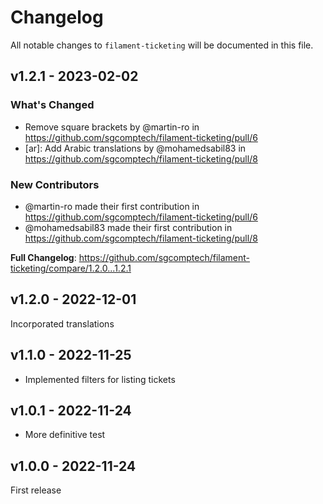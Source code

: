 # Changelog

All notable changes to `filament-ticketing` will be documented in this file.

## v1.2.1 - 2023-02-02

### What's Changed

- Remove square brackets by @martin-ro in https://github.com/sgcomptech/filament-ticketing/pull/6
- [ar]: Add Arabic translations by @mohamedsabil83 in https://github.com/sgcomptech/filament-ticketing/pull/8

### New Contributors

- @martin-ro made their first contribution in https://github.com/sgcomptech/filament-ticketing/pull/6
- @mohamedsabil83 made their first contribution in https://github.com/sgcomptech/filament-ticketing/pull/8

**Full Changelog**: https://github.com/sgcomptech/filament-ticketing/compare/1.2.0...1.2.1

## v1.2.0 - 2022-12-01

Incorporated translations

## v1.1.0 - 2022-11-25

- Implemented filters for listing tickets

## v1.0.1 - 2022-11-24

- More definitive test

## v1.0.0 - 2022-11-24

First release
